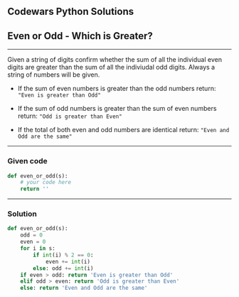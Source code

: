 
Codewars Python Solutions
---
## Even or Odd - Which is Greater? <br>
---
Given a string of digits confirm whether the sum of all the individual even digits are greater than the sum of all the indiviudal odd digits. Always a string of numbers will be given.

- If the sum of even numbers is greater than the odd numbers return: ```"Even is greater than Odd"```

- If the sum of odd numbers is greater than the sum of even numbers return: ```"Odd is greater than Even"```

- If the total of both even and odd numbers are identical return: ```"Even and Odd are the same"```

---
### Given code
```python
def even_or_odd(s):
    # your code here
    return ''
```
---
### Solution
```python
def even_or_odd(s):
    odd = 0
    even = 0
    for i in s:
        if int(i) % 2 == 0:
            even += int(i)
        else: odd += int(i)
    if even > odd: return 'Even is greater than Odd'
    elif odd > even: return 'Odd is greater than Even'
    else: return 'Even and Odd are the same'
```

